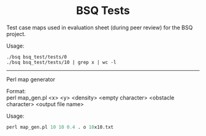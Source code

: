 <h1 align="center">
 BSQ Tests
</h1>

Test case maps used in evaluation sheet (during peer review) for the BSQ project.

Usage:
```
./bsq bsq_test/tests/0
./bsq bsq_test/tests/10 | grep x | wc -l
```

----
Perl map generator

Format:  
perl map_gen.pl \<x\> \<y\> \<density\> \<empty character\> \<obstacle character\> \<output file name\>

Usage:
```perl
perl map_gen.pl 10 10 0.4 . o 10x10.txt
```

